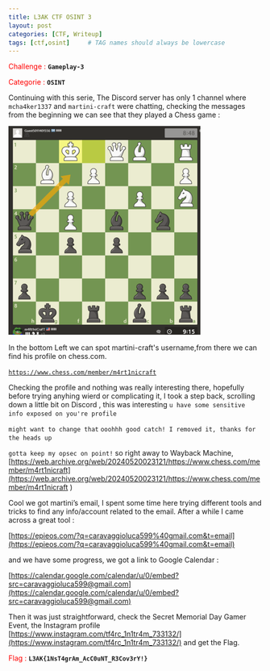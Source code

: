 ```yaml
---
title: L3AK CTF OSINT 3
layout: post
categories: [CTF, Writeup]
tags: [ctf,osint]     # TAG names should always be lowercase
---
```


<span style="color:red">Challenge : </span> **`Gameplay-3`**

<span style="color:red">Categorie : </span> **`OSINT`**

Continuing with this serie, The Discord server has only 1 channel where `mcha4ker1337` and `martini-craft` were chatting, checking the messages from the beginning we can see that they played a Chess game :

![Screenshot_620.webp](/images/Screenshot_620.webp)

In the bottom Left we can spot martini-craft's username,from there we can find his profile on chess.com.

[`https://www.chess.com/member/m4rt1nicraft`](https://www.chess.com/member/m4rt1nicraft) 

Checking the profile and nothing was really interesting there, hopefully before trying anyhing wierd or complicating it, I took a step back, scrolling down a little bit on Discord , this was interesting `u have some sensitive info exposed on you're profile`

`might want to change that` `ooohhh good catch! I removed it, thanks for the heads up`

`gotta keep my opsec on point!` so right away to Wayback Machine, [https://web.archive.org/web/20240520023121/https://www.chess.com/member/m4rt1nicraft](https://web.archive.org/web/20240520023121/https://www.chess.com/member/m4rt1nicraft
)

Cool we got martini’s email, I spent some time here trying different tools and tricks to find any info/account related to the email. After a while I came across a great tool :

[https://epieos.com/?q=caravaggioluca599%40gmail.com&t=email](https://epieos.com/?q=caravaggioluca599%40gmail.com&t=email)

and we have some progress, we got a link to Google Calendar :

[https://calendar.google.com/calendar/u/0/embed?src=caravaggioluca599@gmail.com](https://calendar.google.com/calendar/u/0/embed?src=caravaggioluca599@gmail.com)

Then it was just straightforward, check the Secret Memorial Day Gamer Event, the Instagram profile [https://www.instagram.com/tf4rc_1n1tr4m_733132/](https://www.instagram.com/tf4rc_1n1tr4m_733132/) and get the Flag.

<span style="color:red">Flag : </span> **`L3AK{1NsT4grAm_AcC0uNT_R3Cov3rY!}`**

